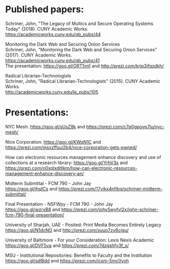 # Published papers:
Schriner, John, "The Legacy of Multics and Secure Operating Systems Today" (2018). CUNY Academic Works.<br/>
https://academicworks.cuny.edu/qb_pubs/44<br/>

Monitoring the Dark Web and Securing Onion Services<br />
Schriner, John, "Monitoring the Dark Web and Securing Onion Services" (2017). CUNY Academic Works.<br />
https://academicworks.cuny.edu/qb_pubs/41<br />
The presentation: https://goo.gl/ORT5m1 and http://prezi.com/krjp3ifqzdkh/<br />

Radical Librarian-Technologists<br/>
Schriner, John, "Radical Librarian-Technologists" (2015). CUNY Academic Works.<br/>
http://academicworks.cuny.edu/le_pubs/105


# Presentations:
NYC Mesh:
https://goo.gl/sUsZ8k and https://prezi.com/c7q0gpoyp7lu/nyc-mesh/

Nice Corporation:
https://goo.gl/KWqN1C and https://prezi.com/msxzffsui2b4/nice-corporation-gets-pwned/

How can electronic resources management enhance discovery and use of collections at a research library:
https://goo.gl/YrhV3s and https://prezi.com/o0xqlxditlkm/how-can-electronic-resources-management-enhance-discovery-an/

Midterm Submittal - FCM 790 - John Jay<br />
https://goo.gl/jhstCs and https://prezi.com/17vjkx4nfibq/schriner-midterm-submittal/

Final Presentation - NSFWpy - FCM 790 - John Jay<br />
https://goo.gl/wzrxB8 and https://prezi.com/johv5wyfvl2x/john-schriner-fcm-790-final-presentation/

University of Sharjah, UAE - Posited: Print Media Becomes Entirely Legacy<br />
https://goo.gl/N1dcNG and http://prezi.com/xuuo7zv6cigu/

University of Baltimore - For your Consideration: Lexis Nexis Academic<br />
https://goo.gl/DVF5va and https://prezi.com/7dzgshfy3f_x/

MSU - Institutional Repositories: Benefits to Faculty and the Institution<br />
https://goo.gl/sdlBdd and https://prezi.com/icsm-5mc0yoh
